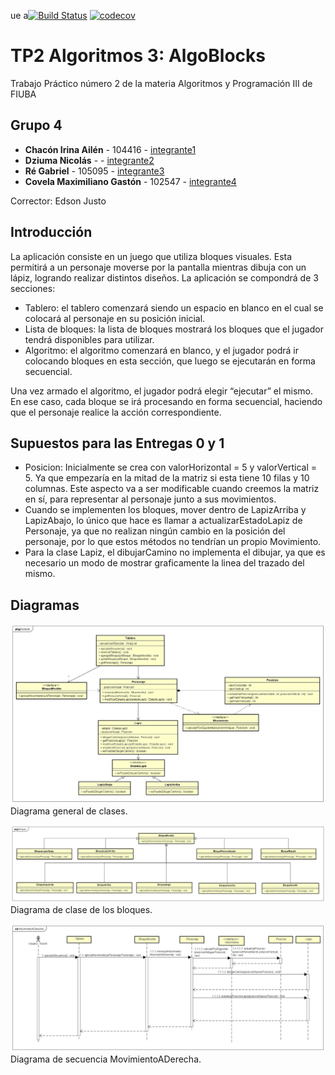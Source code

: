 ue a[![Build Status](https://travis-ci.org/fiuba/algo3_proyecto_base_tp2.svg?branch=master)](https://travis-ci.org/fiuba/algo3_proyecto_base_tp2) [![codecov](https://codecov.io/gh/fiuba/algo3_proyecto_base_tp2/branch/master/graph/badge.svg)](https://codecov.io/gh/fiuba/algo3_proyecto_base_tp2)



# TP2 Algoritmos 3: AlgoBlocks

Trabajo Práctico número 2 de la materia Algoritmos y Programación III de FIUBA

## Grupo 4

* **Chacón Irina Ailén** - 104416 - [integrante1](https://github.com/iruchita)
* **Dziuma Nicolás** -  - [integrante2](https://github.com/nicolasss1993)
* **Ré Gabriel** - 105095 - [integrante3](https://github.com/Gabriel-Re)
* **Covela Maximiliano Gastón** - 102547 - [integrante4](https://github.com/MaximilianoCovela)

Corrector: Edson Justo

## Introducción

La aplicación consiste en un juego que utiliza bloques visuales.
Esta permitirá a un personaje moverse por la pantalla mientras dibuja con un lápiz, logrando realizar distintos diseños.
La aplicación se compondrá de 3 secciones:
- Tablero: el tablero comenzará siendo un espacio en blanco en el cual se colocará al personaje en su posición inicial.
- Lista de bloques: la lista de bloques mostrará los bloques que el jugador tendrá disponibles para utilizar.
- Algoritmo: el algoritmo comenzará en blanco, y el jugador podrá ir colocando bloques en esta sección, que luego se ejecutarán en forma secuencial.

Una vez armado el algoritmo, el jugador podrá elegir “ejecutar” el mismo.
En ese caso, cada bloque se irá procesando en forma secuencial, haciendo que el personaje realice la acción correspondiente.


## Supuestos para las Entregas 0 y 1

- Posicion: Inicialmente se crea con valorHorizontal = 5 y valorVertical = 5.
 Ya que empezaría en la mitad de la matriz si esta tiene 10 filas y 10 columnas.
Este aspecto va a ser modificable cuando creemos la matriz en sí,
para representar al personaje junto a sus movimientos.
-  Cuando se implementen los bloques, mover dentro de LapizArriba y LapizAbajo, lo único que hace es llamar a actualizarEstadoLapiz
 de Personaje, ya que no realizan ningún cambio en la posición del personaje, por lo que estos métodos no tendrían un propio Movimiento.
- Para la clase Lapiz, el dibujarCamino no implementa el dibujar, ya que es necesario un modo de mostrar
 graficamente la linea del trazado del mismo.
 
## Diagramas

![Diagrama de clases general](https://raw.githubusercontent.com/MaximilianoCovela/TP2-Algoritmos-y-Programacion-3/entrega1/Diagramas/DCGeneral.jpg?token=ARYFZCP24VH4FZ2KDPCFBD273N22M)
Diagrama general de clases.

![Diagrama de clase de los bloques](https://raw.githubusercontent.com/MaximilianoCovela/TP2-Algoritmos-y-Programacion-3/entrega1/Diagramas/DCBloques.jpg?token=ARYFZCNKGJDYUZNUWR23NKK73N25W)
Diagrama de clase de los bloques.

![Diagrama de Secuencia Movimiento a Derecha](https://raw.githubusercontent.com/MaximilianoCovela/TP2-Algoritmos-y-Programacion-3/2ed2bdee0df343d7bc9084c5051d38157e659fc7/Diagramas/DSMoverADerecha.jpg?token=ARYFZCIJ2MQBP77CRQMSRRK73N2QA)
Diagrama de secuencia MovimientoADerecha.

